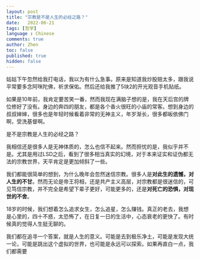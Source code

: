 ```yaml
---
layout: post
title: "宗教是不是人生的必经之路？"
date:   2022-06-21
tags: [哲学]
language : Chinese
comments: true
author: Zhen
toc: false
published: true
hidden: false
---
```

姑姑下午忽然给我打电话，我以为有什么急事。原来是知道我炒股赔太多，跟我说平常要多念阿咪陀佛，祈求保佑。然后还给我推了5块2的开光观音手机贴纸。

如果是10年前，我肯定要苦笑一番，然而我现在满脑子想的是，我在天后宫的牌位修好了没有。身边的奔四的朋友，都是各个香火很旺的小庙的常客。想到身边的叔叔婶婶，很多也是年轻时候看着非常的无神主义，年岁渐长，很多都皈依佛门啊，受洗基督啊。

是不是宗教是人生的必经之路？

我相信还是很多人是无神体质的，怎么也信不起来。然而担忧的是，我似乎并不是。尤其是用过LSD之后，看到了很多相当真实的幻境，对于本来证实和证伪都无法的宗教世界，天平肯定是更加倾斜了一些。

我们都能很简单的想到，为什么晚年会忽然迷信宗教。很多人是**对此生的遗憾，对人生的不甘**。然而无论是帝王将相，还是共产主义高层，对宗教都是很迷信的，可见笃信宗教，并不完全是希望下辈子更好，可能更多的，还是**对死亡的恐惧，对现世的不舍**。

18岁的时候，我们想着怎么追求女生，怎么追星，怎么赚钱。真正的老去，我想是心里的，四十不惑，太恐怖了，在日复一日的生活中，心态衰老的更快了。有时候真的觉得人生挺无聊的。

我们都在追寻一个答案，就是人生的意义。可能是去到极乐净土，可能是发现大统一论，可能是跳出这个虚拟的世界，也可能是永远可以探索。如果再直白一点，我们都需要
<!--stackedit_data:
eyJoaXN0b3J5IjpbLTEwNzQ3MzUxOTJdfQ==
-->